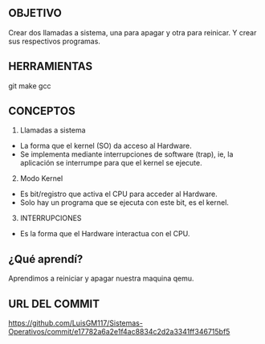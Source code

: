 ## OBJETIVO
Crear dos llamadas a sistema, una para apagar y otra para reinicar. Y crear sus respectivos programas.


## HERRAMIENTAS
git
make
gcc

## CONCEPTOS
1) Llamadas a sistema
+ La forma que el kernel (SO) da acceso al Hardware.
+ Se implementa mediante interrupciones de software (trap), ie, la aplicación se interrumpe para que el kernel se ejecute.

2) Modo Kernel
+ Es bit/registro que activa el CPU para acceder al Hardware.
+ Solo hay un programa que se ejecuta con este bit, es el kernel.

3) INTERRUPCIONES
+ Es la forma que el Hardware interactua con el CPU.

## ¿Qué aprendí?

Aprendimos a reiniciar y apagar nuestra maquina qemu. 

## URL DEL COMMIT

https://github.com/LuisGM117/Sistemas-Operativos/commit/e17782a6a2e1f4ac8834c2d2a3341ff346715bf5

